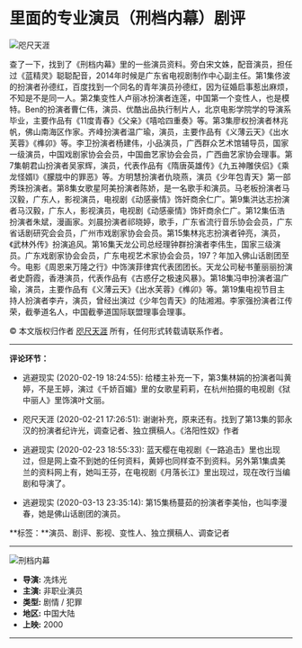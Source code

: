 # 里面的专业演员（刑档内幕）剧评

![咫尺天涯](https://img3.doubanio.com/icon/u4060901-2.jpg)

查了一下，找到了《刑档内幕》里的一些演员资料。旁白宋文姝，配音演员，担任过《蓝精灵》聪聪配音，2014年时候是广东省电视剧制作中心副主任。第1集佟波的扮演者孙德红，百度找到一个同名的青年演员孙德红，因为征婚启事惹出麻烦，不知是不是同一人。第2集变性人卢丽冰扮演者连莲，中国第一个变性人，也是模特。Ben的扮演者曹仁伟，演员、优酷出品执行制片人，北京电影学院学的导演系毕业，主要作品有《11度青春》《父亲》《嘻哈四重奏》等。第3集廖权扮演者林兆帆，佛山南海区作家。齐峰扮演者温广瑜，演员，主要作品有《义薄云天》《出水芙蓉》《榫卯》等。李卫扮演者杨建伟，小品演员，广西群众艺术馆辅导员，国家一级演员，中国戏剧家协会会员，中国曲艺家协会会员，广西曲艺家协会理事。第7集朝君山扮演者吴家辉，演员，代表作品有《隋唐英雄传》《九五神雕侠侣》《乘龙怪婿I》《朦胧中的罪恶》等。方明慧扮演者仇晓燕，演员《少年包青天》第一部秀珠扮演者。第8集女歌星阿美扮演者陈娇，是一名歌手和演员。马老板扮演者马汉毅，广东人，影视演员，电视剧《动感豪情》饰奸商余仁广。第9集洪达志扮演者马汉毅，广东人，影视演员，电视剧《动感豪情》饰奸商余仁广。第12集伍浩扮演者朱斌，漫画家。刘晨扮演者祁晓婷，歌手，广东省流行音乐协会会员，广东省话剧研究会会员，广州市戏剧家协会会员。第15集林兆志扮演者钟亮，演员，《武林外传》扮演追风。第16集天龙公司总经理钟群扮演者李伟生，国家三级演员。广东戏剧家协会会员，广东电视艺术家协会会员，197？年加入佛山话剧团至今。电影《周恩来万隆之行》中饰演菲律宾代表团团长。天龙公司秘书董丽丽扮演者史蔚霞，香港演员，代表作品有《古惑仔之极速风暴》。第18集冯申扮演者温广瑜，演员，主要作品有《义薄云天》《出水芙蓉》《榫卯》等。第19集电视节目主持人扮演者李卉，演员，曾经出演过《少年包青天》的陆湘湘。李家强扮演者江传荣，截拳道名人，中国截拳道国际联盟理事会理事。

© 本文版权归作者 [咫尺天涯](https://www.douban.com/people/4060901/) 所有，任何形式转载请联系作者。

---

**评论环节：**

- 逃避现实 (2020-02-19 18:24:55): 给楼主补充一下，第3集林娟的扮演者叫黄婷，不是王婷，演过《千娇百媚》里的女歌星莉莉，在杭州拍摄的电视剧《狱中丽人》里饰演叶文丽。
  
- 咫尺天涯 (2020-02-21 17:26:51): 谢谢补充，原来还有。找到了第13集的郭永汉的扮演者纪许光，调查记者、独立撰稿人。《洛阳性奴》作者
  
- 逃避现实 (2020-02-23 18:55:33): 蓝天樱在电视剧《一路追击》里也出现过，但是网上查不到她的任何资料，黄婷也同样查不到资料。另外第1集虞美兰的资料网上有，她叫王芬，在电视剧《月落长江》里出现过，现在改行当编剧和导演了。
  
- 逃避现实 (2020-03-13 23:35:14): 第15集杨蔓茹的扮演者李美怡，也叫李漫春，她是佛山话剧团的演员。

**标签：**演员、剧评、影视、变性人、独立撰稿人、调查记者

---

![刑档内幕](https://img3.doubanio.com/view/photo/s_ratio_poster/public/p2621418142.webp)

- **导演:** 冼炜光
- **主演:** 非职业演员
- **类型:** 剧情 / 犯罪
- **地区:** 中国大陆
- **上映:** 2000

---